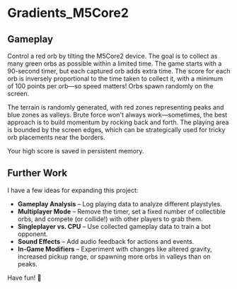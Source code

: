 # Gradients_M5Core2

## Gameplay
Control a red orb by tilting the M5Core2 device. The goal is to collect as many green orbs as possible within a limited time. The game starts with a 90-second timer, but each captured orb adds extra time. The score for each orb is inversely proportional to the time taken to collect it, with a minimum of 100 points per orb—so speed matters! Orbs spawn randomly on the screen.

The terrain is randomly generated, with red zones representing peaks and blue zones as valleys. Brute force won't always work—sometimes, the best approach is to build momentum by rocking back and forth. The playing area is bounded by the screen edges, which can be strategically used for tricky orb placements near the borders.

Your high score is saved in persistent memory.

## Further Work
I have a few ideas for expanding this project:
- **Gameplay Analysis** – Log playing data to analyze different playstyles.
- **Multiplayer Mode** – Remove the timer, set a fixed number of collectible orbs, and compete (or collide!) with other players to grab them.
- **Singleplayer vs. CPU** – Use collected gameplay data to train a bot opponent.
- **Sound Effects** – Add audio feedback for actions and events.
- **In-Game Modifiers** – Experiment with changes like altered gravity, increased pickup range, or spawning more orbs in valleys than on peaks.

Have fun! 🚀
